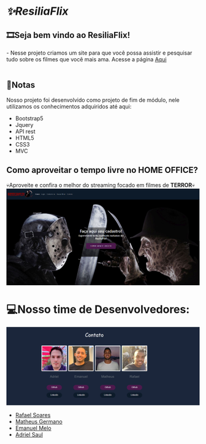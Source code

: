 <h1><i>✨ResiliaFlix</i></h1>

<h2>🎞Seja bem vindo ao ResiliaFlix!</h2>
- Nesse projeto criamos um site para que você possa assistir e pesquisar tudo sobre os filmes que você mais ama. Acesse a página <a href="https://matgermano.github.io/resilia_flix/index.html">Aqui</a><br><br>

<h2>📄Notas</h2>
Nosso projeto foi desenvolvido como projeto de fim de módulo, nele utilizamos os conhecimentos adquiridos até aqui:

- Bootstrap5
- Jquery
- API rest
- HTML5
- CSS3
- MVC

<h2>Como aproveitar o tempo livre no HOME OFFICE?</h2>
💀Aproveite e confira o melhor do streaming focado em filmes de <b>TERROR</b>💀
<img src="./img/readme/telainicial.png">

<h1>💻Nosso time de Desenvolvedores: </h1>
<img src="./img/readme/integrantes.png">

- <a href = "https://www.linkedin.com/in/rafael-soares-48ba6a144/"> Rafael Soares  </a>
- <a href = "https://www.linkedin.com/in/matheusgermanodesouza/"> Matheus Germano </a>
- <a href = "https://www.linkedin.com/in/emanuel-melo-b7285810b/"> Emanuel Melo </a>
- <a href = "https://www.linkedin.com/in/adrielsaul/"> Adriel Saul </a>

